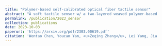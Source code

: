 ```yaml
---
title: "Polymer-based self-calibrated optical fiber tactile sensor"
abstract: "A soft tactile sensor w/ a two-layered weaved polymer-based optical fiber anisotropic structure embedded in a soft elastomer. <br/><img src='/images/publications/2023_sensor.jpg'>"
permalink: /publication/2023_sensor
collection: publications
date: 2023-10-03
paperurl: 'https://arxiv.org/pdf/2303.00619.pdf'
citation: 'Wentao Chen, Youcan Yan, <u>Zeqing Zhang</u>, Lei Yang, Jia Pan (2023). <br><i>IEEE/RSJ International Conference on Intelligent Robots and Systems (IROS)</i>.'
---
```


